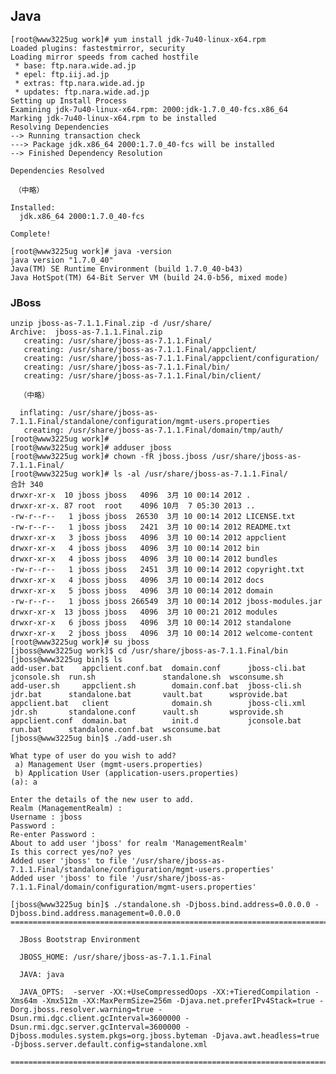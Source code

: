 ## Java

    [root@www3225ug work]# yum install jdk-7u40-linux-x64.rpm
    Loaded plugins: fastestmirror, security
    Loading mirror speeds from cached hostfile
     * base: ftp.nara.wide.ad.jp
     * epel: ftp.iij.ad.jp
     * extras: ftp.nara.wide.ad.jp
     * updates: ftp.nara.wide.ad.jp
    Setting up Install Process
    Examining jdk-7u40-linux-x64.rpm: 2000:jdk-1.7.0_40-fcs.x86_64
    Marking jdk-7u40-linux-x64.rpm to be installed
    Resolving Dependencies
    --> Running transaction check
    ---> Package jdk.x86_64 2000:1.7.0_40-fcs will be installed
    --> Finished Dependency Resolution
    
    Dependencies Resolved
    
    　（中略）

    Installed:
      jdk.x86_64 2000:1.7.0_40-fcs                                                                                                    
    
    Complete!
    
    [root@www3225ug work]# java -version
    java version "1.7.0_40"
    Java(TM) SE Runtime Environment (build 1.7.0_40-b43)
    Java HotSpot(TM) 64-Bit Server VM (build 24.0-b56, mixed mode)


### JBoss

    unzip jboss-as-7.1.1.Final.zip -d /usr/share/
    Archive:  jboss-as-7.1.1.Final.zip
       creating: /usr/share/jboss-as-7.1.1.Final/
       creating: /usr/share/jboss-as-7.1.1.Final/appclient/
       creating: /usr/share/jboss-as-7.1.1.Final/appclient/configuration/
       creating: /usr/share/jboss-as-7.1.1.Final/bin/
       creating: /usr/share/jboss-as-7.1.1.Final/bin/client/
       
      （中略）
      
      inflating: /usr/share/jboss-as-7.1.1.Final/standalone/configuration/mgmt-users.properties 
       creating: /usr/share/jboss-as-7.1.1.Final/domain/tmp/auth/
    [root@www3225ug work]#
    [root@www3225ug work]# adduser jboss
    [root@www3225ug work]# chown -fR jboss.jboss /usr/share/jboss-as-7.1.1.Final/
    [root@www3225ug work]# ls -al /usr/share/jboss-as-7.1.1.Final/
    合計 340
    drwxr-xr-x  10 jboss jboss   4096  3月 10 00:14 2012 .
    drwxr-xr-x. 87 root  root    4096 10月  7 05:30 2013 ..
    -rw-r--r--   1 jboss jboss  26530  3月 10 00:14 2012 LICENSE.txt
    -rw-r--r--   1 jboss jboss   2421  3月 10 00:14 2012 README.txt
    drwxr-xr-x   3 jboss jboss   4096  3月 10 00:14 2012 appclient
    drwxr-xr-x   4 jboss jboss   4096  3月 10 00:14 2012 bin
    drwxr-xr-x   4 jboss jboss   4096  3月 10 00:14 2012 bundles
    -rw-r--r--   1 jboss jboss   2451  3月 10 00:14 2012 copyright.txt
    drwxr-xr-x   4 jboss jboss   4096  3月 10 00:14 2012 docs
    drwxr-xr-x   5 jboss jboss   4096  3月 10 00:14 2012 domain
    -rw-r--r--   1 jboss jboss 266549  3月 10 00:14 2012 jboss-modules.jar
    drwxr-xr-x  13 jboss jboss   4096  3月 10 00:21 2012 modules
    drwxr-xr-x   6 jboss jboss   4096  3月 10 00:14 2012 standalone
    drwxr-xr-x   2 jboss jboss   4096  3月 10 00:14 2012 welcome-content
    [root@www3225ug work]# su jboss
    [jboss@www3225ug work]$ cd /usr/share/jboss-as-7.1.1.Final/bin
    [jboss@www3225ug bin]$ ls
    add-user.bat    appclient.conf.bat  domain.conf      jboss-cli.bat  jconsole.sh  run.sh               standalone.sh  wsconsume.sh
    add-user.sh     appclient.sh        domain.conf.bat  jboss-cli.sh   jdr.bat      standalone.bat       vault.bat      wsprovide.bat
    appclient.bat   client              domain.sh        jboss-cli.xml  jdr.sh       standalone.conf      vault.sh       wsprovide.sh
    appclient.conf  domain.bat          init.d           jconsole.bat   run.bat      standalone.conf.bat  wsconsume.bat
    [jboss@www3225ug bin]$ ./add-user.sh
    
    What type of user do you wish to add?
     a) Management User (mgmt-users.properties)
     b) Application User (application-users.properties)
    (a): a
    
    Enter the details of the new user to add.
    Realm (ManagementRealm) :
    Username : jboss
    Password :
    Re-enter Password :
    About to add user 'jboss' for realm 'ManagementRealm'
    Is this correct yes/no? yes
    Added user 'jboss' to file '/usr/share/jboss-as-7.1.1.Final/standalone/configuration/mgmt-users.properties'
    Added user 'jboss' to file '/usr/share/jboss-as-7.1.1.Final/domain/configuration/mgmt-users.properties'
    
    [jboss@www3225ug bin]$ ./standalone.sh -Djboss.bind.address=0.0.0.0 -Djboss.bind.address.management=0.0.0.0
    =========================================================================
    
      JBoss Bootstrap Environment
    
      JBOSS_HOME: /usr/share/jboss-as-7.1.1.Final
    
      JAVA: java
    
      JAVA_OPTS:  -server -XX:+UseCompressedOops -XX:+TieredCompilation -Xms64m -Xmx512m -XX:MaxPermSize=256m -Djava.net.preferIPv4Stack=true -Dorg.jboss.resolver.warning=true -Dsun.rmi.dgc.client.gcInterval=3600000 -Dsun.rmi.dgc.server.gcInterval=3600000 -Djboss.modules.system.pkgs=org.jboss.byteman -Djava.awt.headless=true -Djboss.server.default.config=standalone.xml
    
    =========================================================================
    

